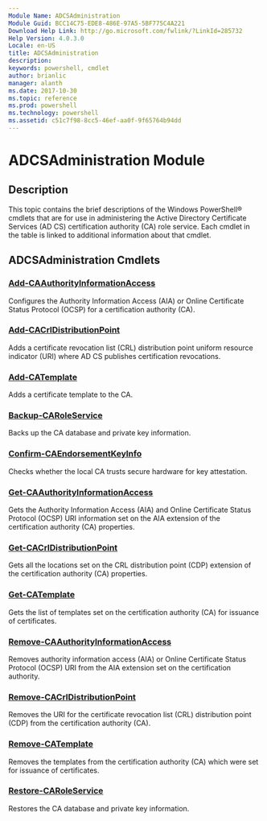 ```yaml
---
Module Name: ADCSAdministration
Module Guid: BCC14C75-EDE8-486E-97A5-5BF775C4A221
Download Help Link: http://go.microsoft.com/fwlink/?LinkId=285732
Help Version: 4.0.3.0
Locale: en-US
title: ADCSAdministration
description: 
keywords: powershell, cmdlet
author: brianlic
manager: alanth
ms.date: 2017-10-30
ms.topic: reference
ms.prod: powershell
ms.technology: powershell
ms.assetid: c51c7f98-8cc5-46ef-aa0f-9f65764b94dd
---
```


# ADCSAdministration Module
## Description
This topic contains the brief descriptions of the Windows PowerShell® cmdlets that are for use in administering the Active Directory Certificate Services (AD CS) certification authority (CA) role service. Each cmdlet in the table is linked to additional information about that cmdlet.

## ADCSAdministration Cmdlets
### [Add-CAAuthorityInformationAccess](./Add-CAAuthorityInformationAccess.md)
Configures the Authority Information Access (AIA) or Online Certificate Status Protocol (OCSP) for a certification authority (CA).

### [Add-CACrlDistributionPoint](./Add-CACrlDistributionPoint.md)
Adds a certificate revocation list (CRL) distribution point uniform resource indicator (URI) where AD CS publishes certification revocations.

### [Add-CATemplate](./Add-CATemplate.md)
Adds a certificate template to the CA.

### [Backup-CARoleService](./Backup-CARoleService.md)
Backs up the CA database and private key information.

### [Confirm-CAEndorsementKeyInfo](./Confirm-CAEndorsementKeyInfo.md)
Checks whether the local CA trusts secure hardware for key attestation.

### [Get-CAAuthorityInformationAccess](./Get-CAAuthorityInformationAccess.md)
Gets the Authority Information Access (AIA) and Online Certificate Status Protocol (OCSP) URI information set on the AIA extension of the certification authority (CA) properties.

### [Get-CACrlDistributionPoint](./Get-CACrlDistributionPoint.md)
Gets all the locations set on the CRL distribution point (CDP) extension of the certification authority (CA) properties.

### [Get-CATemplate](./Get-CATemplate.md)
Gets the list of templates set on the certification authority (CA) for issuance of certificates.

### [Remove-CAAuthorityInformationAccess](./Remove-CAAuthorityInformationAccess.md)
Removes authority information access (AIA) or Online Certificate Status Protocol (OCSP) URI from the AIA extension set on the certification authority.

### [Remove-CACrlDistributionPoint](./Remove-CACrlDistributionPoint.md)
Removes the URI for the certificate revocation list (CRL) distribution point (CDP) from the certification authority (CA).

### [Remove-CATemplate](./Remove-CATemplate.md)
Removes the templates from the certification authority (CA) which were set for issuance of certificates.

### [Restore-CARoleService](./Restore-CARoleService.md)
Restores the CA database and private key information.


